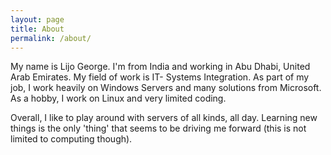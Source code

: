 ```yaml
---
layout: page
title: About
permalink: /about/
---
```


My name is Lijo George. I'm from India and working in Abu Dhabi, United Arab Emirates. My field of work is IT- Systems Integration. As part of my job, I work heavily on Windows Servers and many solutions from Microsoft. As a hobby, I work on Linux and very limited coding.

Overall, I like to play around with servers of all kinds, all day. Learning new things is the only 'thing' that seems to be driving me forward (this is not limited to computing though).
